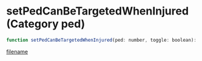 # setPedCanBeTargetedWhenInjured (Category ped)

```js
function setPedCanBeTargetedWhenInjured(ped: number, toggle: boolean): void
```

[filename](setPedCanBeTargetedWhenInjured_m.md ':include')